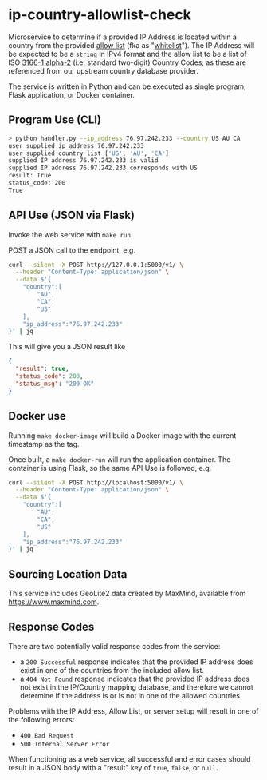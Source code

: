 # ip-country-allowlist-check

Microservice to determine if a provided IP Address is located within a country from the provided [allow list][1] (fka as "[whitelist][2]"). The IP Address will be expected to be a `string` in IPv4 format and the allow list to be a list of ISO [3166-1 alpha-2][3] (i.e. standard two-digit) Country Codes, as these are referenced from our upstream country database provider.

[1]: https://en.wikipedia.org/wiki/Whitelisting
[2]: https://www.ncsc.gov.uk/blog-post/terminology-its-not-black-and-white
[3]: https://en.wikipedia.org/wiki/ISO_3166-1_alpha-2

The service is written in Python and can be executed as single program, Flask application, or Docker container.

## Program Use (CLI)

```sh
> python handler.py --ip_address 76.97.242.233 --country US AU CA
user supplied ip_address 76.97.242.233
user supplied country list ['US', 'AU', 'CA']
supplied IP address 76.97.242.233 is valid
supplied IP address 76.97.242.233 corresponds with US
result: True
status_code: 200
True
```

## API Use (JSON via Flask)

Invoke the web service with `make run`

POST a JSON call to the endpoint, e.g.
```sh
curl --silent -X POST http://127.0.0.1:5000/v1/ \
  --header "Content-Type: application/json" \
  --data $'{
    "country":[
        "AU",
        "CA",
        "US"
    ],
    "ip_address":"76.97.242.233"
}' | jq
```

This will give you a JSON result like

```json
{
  "result": true,
  "status_code": 200,
  "status_msg": "200 OK"
}
```

## Docker use

Running `make docker-image` will build a Docker image with the current timestamp as the tag. 

Once built, a `make docker-run` will run the application container. The container is using Flask, so the same API Use is followed, e.g.

```sh
curl --silent -X POST http://localhost:5000/v1/ \
  --header "Content-Type: application/json" \
  --data $'{
    "country":[
        "AU",
        "CA",
        "US"
    ],
    "ip_address":"76.97.242.233"
}' | jq
```

## Sourcing Location Data

This service includes GeoLite2 data created by MaxMind, available from https://www.maxmind.com.

## Response Codes

There are two potentially valid response codes from the service:
* a `200 Successful` response indicates that the provided IP address does exist in one of the countries from the included allow list.
* a `404 Not Found` response indicates that the provided IP address does not exist in the IP/Country mapping database, and therefore we cannot determine if the address is or is not in one of the allowed countries

Problems with the IP Address, Allow List, or server setup will result in one of the following errors:
* `400 Bad Request`
* `500 Internal Server Error`

When functioning as a web service, all successful and error cases should result in a JSON body with a "result" key of `true`, `false`, or `null`.
